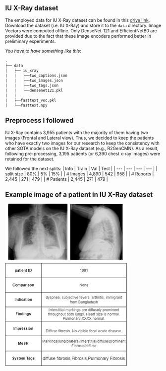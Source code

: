 ## IU X-Ray dataset
The employed data for IU X-Ray dataset can be found in this [drive link](https://drive.google.com/drive/folders/147hav9_PfmCrpJtJOKwsOn9e24j2lSRH?usp=sharing). Download the dataset (i.e. IU X-Ray) and store it to the `data` directory. Image Vectors were computed offline. Only DenseNet-121 and EfficientNetB0 are provided due to the fact that these image encoders performed better in preliminary experiments.

*You have to have something like this*:
```
.
├── data
│   ├── iu_xray
|   |   ├──two_captions.json
|   |   ├──two_images.json
|   |   ├──two_tags.json
|   |   └──densenet121.pkl     
|   |
|   ├──fasttext_voc.pkl
|   └──fasttext.npy
```

## Preprocess I followed
IU X-Ray contains 3,955 patients with the majority of them having two images (Frontal and Lateral view). Thus, we decided to keep the patients who have exactly two images for our research to keep the consistency with other SOTA models on the IU X-Ray dataset (e.g., R2GenCMN). As a result, following pre-processing, 3,195 patients (or 6,390 chest x-ray images) were retained for the dataset.

We followed the next splits:
| Info | Train | Val | Test |
| --- | --- | --- | --- |
| split size | 80% | 5% | 15% |
| # Images | 4,890 | 542 | 958 |
| # Reports | 2,445 | 271 | 479 |
| # Patients | 2,445 | 271 | 479 |

## Example image of a patient in IU X-Ray dataset
![Test Image 3](example\patient.jpg)
